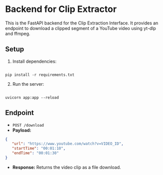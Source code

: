 
# Backend for Clip Extractor

This is the FastAPI backend for the Clip Extraction Interface.
It provides an endpoint to download a clipped segment of a YouTube video using yt-dlp and ffmpeg.

## Setup

1. Install dependencies:
```

pip install -r requirements.txt

```
2. Run the server:
```

uvicorn app:app --reload

```

## Endpoint

- `POST /download`
- **Payload:**
 ```json
 {
    "url": "https://www.youtube.com/watch?v=VIDEO_ID",
    "startTime": "00:01:10",
    "endTime": "00:01:30"
 }
 ```
- **Response:** Returns the video clip as a file download.

